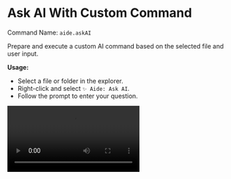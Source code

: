 # Ask AI With Custom Command

Command Name: `aide.askAI`

Prepare and execute a custom AI command based on the selected file and user input.

**Usage:**

- Select a file or folder in the explorer.
- Right-click and select `✨ Aide: Ask AI`.
- Follow the prompt to enter your question.

<Video src="/videos/aide-ask-ai.mp4"/>

**Related Configuration:**

- You can customize the AI command by modifying the [`aide.aiCommand`](../configuration/ai-command.md) configuration.

- You can control whether to copy the AI command before execution by modifying the [`aide.aiCommandCopyBeforeRun`](../configuration/ai-command-copy-before-run.md) configuration.

- You can control whether to automatically run the AI command by modifying the [`aide.aiCommandAutoRun`](../configuration/ai-command-auto-run.md) configuration.

- You can ignore specific files or folders by modifying the [`aide.ignorePatterns`](../configuration/ignore-patterns.md) configuration.

- You can control whether to ignore files or folders specified in the `.gitignore` file by modifying the [`aide.respectGitIgnore`](../configuration/respect-git-ignore.md) configuration.

